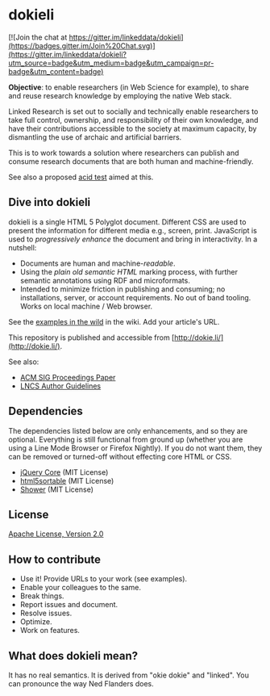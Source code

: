 # dokieli

[![Join the chat at https://gitter.im/linkeddata/dokieli](https://badges.gitter.im/Join%20Chat.svg)](https://gitter.im/linkeddata/dokieli?utm_source=badge&utm_medium=badge&utm_campaign=pr-badge&utm_content=badge)

**Objective**: to enable researchers (in Web Science for example), to share and
reuse research knowledge by employing the native Web stack.

Linked Research is set out to socially and technically enable researchers to
take full control, ownership, and responsibility of their own knowledge, and
have their contributions accessible to the society at maximum capacity, by
dismantling the use of archaic and artificial barriers.

This is to work towards a solution where researchers can publish and consume
research documents that are both human and machine-friendly.

See also a proposed [acid test](http://csarven.ca/enabling-accessible-knowledge#acid-test)
aimed at this.

## Dive into dokieli
dokieli is a single HTML 5 Polyglot document. Different CSS are used to
present the information for different media e.g., screen, print. JavaScript is
used to <em>progressively enhance</em> the document and bring in interactivity.
In a nutshell:

* Documents are human and machine-<em>readable</em>.
* Using the <em>plain old semantic HTML</em> marking process, with further
semantic annotations using RDF and microformats.
* Intended to minimize friction in publishing and consuming; no installations,
server, or account requirements. No out of band tooling. Works on local machine
/ Web browser.

See the [examples in the wild](https://github.com/linkeddata/dokieli/wiki#examples-in-the-wild)
in the wiki. Add your article's URL.

This repository is published and accessible from [http://dokie.li/](http://dokie.li/).

See also:
* [ACM SIG Proceedings Paper](http://linked-research.270a.info/acm-sigproc-sp)
* [LNCS Author Guidelines](http://linked-research.270a.info/lncs-splnproc)

## Dependencies
The dependencies listed below are only enhancements, and so they are optional.
Everything is still functional from ground up (whether you are using a Line Mode
Browser or Firefox Nightly). If you do not want them, they can be removed or
turned-off without effecting core HTML or CSS.

* [jQuery Core](http://jquery.com/) (MIT License)
* [html5sortable](https://github.com/voidberg/html5sortable) (MIT License)
* [Shower](https://github.com/shower/shower) (MIT License)

## License
[Apache License, Version 2.0](http://www.apache.org/licenses/LICENSE-2.0)

## How to contribute
* Use it! Provide URLs to your work (see examples).
* Enable your colleagues to the same.
* Break things.
* Report issues and document.
* Resolve issues.
* Optimize.
* Work on features.

## What does dokieli mean?
It has no real semantics. It is derived from "okie dokie" and "linked". You can
pronounce the way Ned Flanders does.
